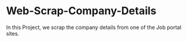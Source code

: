 # Web-Scrap-Company-Details
In this Project, we scrap the company details from one of the Job portal sites. 
